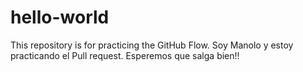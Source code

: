 # hello-world
This repository is for practicing the GitHub Flow.
Soy Manolo y estoy practicando el Pull request.
Esperemos que salga bien!!
